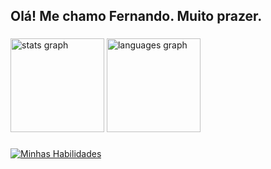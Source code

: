 <h2 align="left">Olá! Me chamo Fernando. Muito prazer.</h2>

###

<div align="left">
  <img src="https://github-readme-stats.vercel.app/api?hide_title=false&hide_rank=false&show_icons=true&include_all_commits=true&count_private=true&disable_animations=false&locale=pt-br&hide_border=false&username=fernandodeabreupereira" height="150" alt="stats graph"  />
  <img src="https://github-readme-stats.vercel.app/api/top-langs?locale=pt-br&hide_title=false&layout=compact&card_width=320&langs_count=5&hide_border=false&username=fernandodeabreupereira&hide=html,css" height="150" alt="languages graph"  />
</div>

###

<div align="left">

[![Minhas Habilidades](https://skillicons.dev/icons?i=ts,js,nodejs,nestjs,cs,dotnet,angular,flutter,git,docker,vscode,visualstudio,postgres,mongo,redis
)](https://skillicons.dev)

  </div>

###
